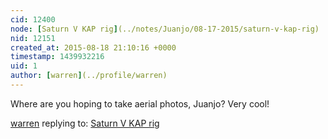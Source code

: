 ```yaml
---
cid: 12400
node: [Saturn V KAP rig](../notes/Juanjo/08-17-2015/saturn-v-kap-rig)
nid: 12151
created_at: 2015-08-18 21:10:16 +0000
timestamp: 1439932216
uid: 1
author: [warren](../profile/warren)
---
```


Where are you hoping to take aerial photos, Juanjo? Very cool!

[warren](../profile/warren) replying to: [Saturn V KAP rig](../notes/Juanjo/08-17-2015/saturn-v-kap-rig)

